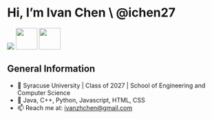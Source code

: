 <h1> Hi, I’m Ivan Chen \ @ichen27 </h1>
<img src = "https://upload.wikimedia.org/wikipedia/commons/6/67/NYC_Top_of_the_Rock_Pano_banner.jpg">
<a href = ivan27chen@gmail.com><img style = "height: 50px;" src = "https://upload.wikimedia.org/wikipedia/commons/4/4e/Mail_%28iOS%29.svg"></a> 
<a href = "https://twitter.com/ivanchen27"><img style = "height:50px;"src ="https://uxwing.com/wp-content/themes/uxwing/download/10-brands-and-social-media/twitter-app.png"></a>
<h2> General Information</h2>
<ul>
  <li>📖 Syracuse University | Class of 2027 | School of Engineering and Computer Science</li>
  <li>🌱 Java, C++, Python, Javascript, HTML, CSS</li>
  <li> 📫 Reach me at: <a href = "ivanzhchen@gmail.com">ivanzhchen@gmail.com</a></li>
</ul>
